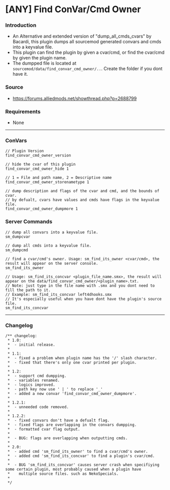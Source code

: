 # [ANY] Find ConVar/Cmd Owner

### Introduction
 - An Alternative and extended version of "dump_all_cmds_cvars" by Bacardi, this plugin dumps all sourcemod generated convars and cmds into a keyvalue file.  
 - This plugin can find the plugin by given a cvar/cmd, or find the cvar/cmd by given the plugin name.
 - The dumpped file is located at `sourcemod/data/find_convar_cmd_owner/..`. Create the folder if you dont have it.

### Source
 - https://forums.alliedmods.net/showthread.php?p=2688799  

### Requirements
 - None  

<hr>

### ConVars
```
// Plugin Version
find_convar_cmd_owner_version

// hide the cvar of this plugin
find_convar_cmd_owner_hide 1

// 1 = File and path name, 2 = Descriptive name
find_convar_cmd_owner_storenametype 1

// dump description and flags of the cvar and cmd, and the bounds of cvar.
// by defualt, cvars have values and cmds have flags in the keyvalue file.
find_convar_cmd_owner_dumpmore 1
```

### Server Commands
```
// dump all convars into a keyvalue file.
sm_dumpcvar

// dump all cmds into a keyvalue file.
sm_dumpcmd

// find a cvar/cmd's owner. Usage: sm_find_its_owner <cvar/cmd>, the result will appear on the server console.
sm_find_its_owner

// Usage: sm_find_its_concvar <plugin_file_name.smx>, the result will appear on the data/find_convar_cmd_owner/<plugin_name>.txt.
// Note: just type in the file name with .smx and you dont need to fill the path to it.
// Example: sm_find_its_concvar left4dhooks.smx
// It's especially useful when you have dont have the plugin's source file.
sm_find_its_concvar
```
<hr>

### Changelog
```
/** changelog:
 * 1.0: 
 * 	- initial release.
 * 
 * 1.1: 
 * 	- fixed a problem when plugin name has the '/' slash character.
 * 	- fixed that there's only one cvar printed per plugin.
 * 
 * 1.2: 
 * 	- support cmd dumpping.
 *  - variables renamed.
 *  - logics improved.
 *  - path key now use ' | ' to replace '_'
 *  - added a new convar 'find_convar_cmd_owner_dumpmore'.
 * 
 * 1.2.1:
 *  - unneeded code removed.
 * 
 * 1.2.2:
 *  - fixed convars don't have a defualt flag.
 *  - fixed flags are overlapping in the convars dumpping.
 *  - formatted cvar flag output.
 *
 *  - BUG: flags are overlapping when outputting cmds.
 * 
 * 2.0:
 *  - added cmd 'sm_find_its_owner' to find a cvar/cmd's owner.
 *  - added cmd 'sm_find_its_concvar' to find a plugin's cvar/cmd.
 *
 *  - BUG 'sm_find_its_concvar' causes server crash when specifiying some certain plugin, most probably caused when a plugin have 
 *    multiple source files. such as NekoSpecials.
 *    
 */ 
```
